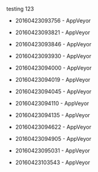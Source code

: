 testing 123

* 20160423093756 - AppVeyor
* 20160423093821 - AppVeyor
* 20160423093846 - AppVeyor
* 20160423093930 - AppVeyor
* 20160423094000 - AppVeyor
* 20160423094019 - AppVeyor
* 20160423094045 - AppVeyor
* 20160423094110 - AppVeyor
* 20160423094135 - AppVeyor
* 20160423094622 - AppVeyor
* 20160423094905 - AppVeyor

* 20160423095031 - AppVeyor
* 20160423103543 - AppVeyor